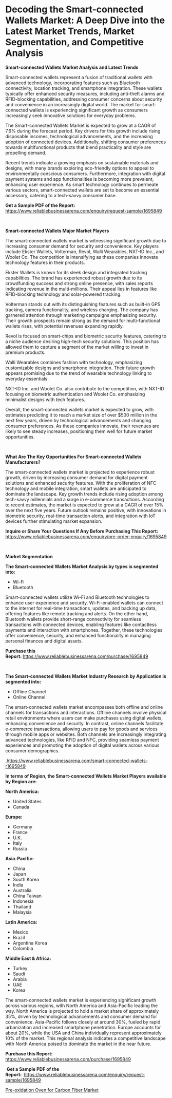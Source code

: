<p><h1>Decoding the Smart-connected Wallets Market: A Deep Dive into the Latest Market Trends, Market Segmentation, and Competitive Analysis</h1></p><p><strong>Smart-connected Wallets Market Analysis and Latest Trends</strong></p>
<p><p>Smart-connected wallets represent a fusion of traditional wallets with advanced technology, incorporating features such as Bluetooth connectivity, location tracking, and smartphone integration. These wallets typically offer enhanced security measures, including anti-theft alarms and RFID-blocking capabilities, addressing consumer concerns about security and convenience in an increasingly digital world. The market for smart-connected wallets is experiencing significant growth as consumers increasingly seek innovative solutions for everyday problems.</p><p>The Smart-connected Wallets Market is expected to grow at a CAGR of 7.6% during the forecast period. Key drivers for this growth include rising disposable incomes, technological advancements, and the increasing adoption of connected devices. Additionally, shifting consumer preferences towards multifunctional products that blend practicality and style are propelling demand. </p><p>Recent trends indicate a growing emphasis on sustainable materials and designs, with many brands exploring eco-friendly options to appeal to environmentally conscious consumers. Furthermore, integration with digital payment systems and app functionalities is becoming more prevalent, enhancing user experience. As smart technology continues to permeate various sectors, smart-connected wallets are set to become an essential accessory, catering to a tech-savvy consumer base.</p></p>
<p><strong>Get a Sample PDF of the Report:&nbsp;</strong> <a href="https://www.reliablebusinessarena.com/enquiry/request-sample/1695849?utm_campaign=2209&utm_medium=2&utm_source=Github&utm_content=ia&utm_term=27032025&utm_id=smart-connected-wallets">https://www.reliablebusinessarena.com/enquiry/request-sample/1695849</a></p>
<p>&nbsp;</p>
<p><strong>Smart-connected Wallets Major Market Players</strong></p>
<p><p>The smart-connected wallets market is witnessing significant growth due to increasing consumer demand for security and convenience. Key players include Ekster Wallets, Volterman, Revol, Walli Wearables, NXT-ID Inc., and Woolet Co. The competition is intensifying as these companies innovate technology features in their products.</p><p>Ekster Wallets is known for its sleek design and integrated tracking capabilities. The brand has experienced robust growth due to its crowdfunding success and strong online presence, with sales reports indicating revenue in the multi-millions. Their appeal lies in features like RFID-blocking technology and solar-powered tracking.</p><p>Volterman stands out with its distinguishing features such as built-in GPS tracking, camera functionality, and wireless charging. The company has garnered attention through marketing campaigns emphasizing security. Their growth prospects remain strong as the demand for multi-functional wallets rises, with potential revenues expanding rapidly.</p><p>Revol is focused on smart-chips and biometric security features, catering to a niche audience desiring high-tech security solutions. This position has allowed them to capture a segment of the market willing to invest in premium products.</p><p>Walli Wearables combines fashion with technology, emphasizing customizable designs and smartphone integration. Their future growth appears promising due to the trend of wearable technology linking to everyday essentials.</p><p>NXT-ID Inc. and Woolet Co. also contribute to the competition, with NXT-ID focusing on biometric authentication and Woolet Co. emphasizing minimalist designs with tech features. </p><p>Overall, the smart-connected wallets market is expected to grow, with estimates predicting it to reach a market size of over $500 million in the next few years, driven by technological advancements and changing consumer preferences. As these companies innovate, their revenues are likely to see steady increases, positioning them well for future market opportunities.</p></p>
<p>&nbsp;</p>
<p><strong>What Are The Key Opportunities For Smart-connected Wallets Manufacturers?</strong></p>
<p><p>The smart-connected wallets market is projected to experience robust growth, driven by increasing consumer demand for digital payment solutions and enhanced security features. With the proliferation of NFC technology and mobile integration, smart wallets are anticipated to dominate the landscape. Key growth trends include rising adoption among tech-savvy millennials and a surge in e-commerce transactions. According to recent estimates, the market is expected to grow at a CAGR of over 15% over the next five years. Future outlook remains positive, with innovations in biometric security, real-time transaction alerts, and integration with IoT devices further stimulating market expansion.</p></p>
<p><strong>Inquire or Share Your Questions If Any Before Purchasing This Report:</strong> <a href="https://www.reliablebusinessarena.com/enquiry/pre-order-enquiry/1695849?utm_campaign=2209&utm_medium=2&utm_source=Github&utm_content=ia&utm_term=27032025&utm_id=smart-connected-wallets">https://www.reliablebusinessarena.com/enquiry/pre-order-enquiry/1695849</a></p>
<p>&nbsp;</p>
<p><strong>Market Segmentation</strong></p>
<p><strong>The Smart-connected Wallets Market Analysis by types is segmented into:</strong></p>
<p><ul><li>Wi-Fi</li><li>Bluetooth</li></ul></p>
<p><p>Smart-connected wallets utilize Wi-Fi and Bluetooth technologies to enhance user experience and security. Wi-Fi-enabled wallets can connect to the internet for real-time transactions, updates, and backing up data, offering features like remote tracking and alerts. On the other hand, Bluetooth wallets provide short-range connectivity for seamless transactions with connected devices, enabling features like contactless payments and interaction with smartphones. Together, these technologies offer convenience, security, and enhanced functionality in managing personal finances and digital assets.</p></p>
<p><strong>Purchase this Report:&nbsp;</strong><a href="https://www.reliablebusinessarena.com/purchase/1695849?utm_campaign=2209&utm_medium=2&utm_source=Github&utm_content=ia&utm_term=27032025&utm_id=smart-connected-wallets">https://www.reliablebusinessarena.com/purchase/1695849</a></p>
<p>&nbsp;</p>
<p><strong>The Smart-connected Wallets Market Industry Research by Application is segmented into:</strong></p>
<p><ul><li>Offline Channel</li><li>Online Channel</li></ul></p>
<p><p>The smart-connected wallets market encompasses both offline and online channels for transactions and interactions. Offline channels involve physical retail environments where users can make purchases using digital wallets, enhancing convenience and security. In contrast, online channels facilitate e-commerce transactions, allowing users to pay for goods and services through mobile apps or websites. Both channels are increasingly integrating advanced technologies, like RFID and NFC, providing seamless payment experiences and promoting the adoption of digital wallets across various consumer demographics.</p></p>
<p><a href="https://www.reliablebusinessarena.com/smart-connected-wallets-r1695849?utm_campaign=2209&utm_medium=2&utm_source=Github&utm_content=ia&utm_term=27032025&utm_id=smart-connected-wallets">&nbsp;https://www.reliablebusinessarena.com/smart-connected-wallets-r1695849</a></p>
<p><strong>In terms of Region, the Smart-connected Wallets Market Players available by Region are:</strong></p>
<p>
    <p> <strong> North America: </strong>
        <ul>
            <li>United States</li>
            <li>Canada</li>
        </ul>
        </p> 
    <p> <strong> Europe: </strong>
        <ul>
            <li>Germany</li>
            <li>France</li>
            <li>U.K.</li>
            <li>Italy</li>
            <li>Russia</li>
        </ul>
        </p> 
    <p> <strong> Asia-Pacific: </strong>
        <ul>
            <li>China</li>
            <li>Japan</li>
            <li>South Korea</li>
            <li>India</li>
            <li>Australia</li>
            <li>China Taiwan</li>
            <li>Indonesia</li>
            <li>Thailand</li>
            <li>Malaysia</li>
        </ul>
        </p> 
    <p> <strong> Latin America: </strong>
        <ul>
            <li>Mexico</li>
            <li>Brazil</li>
            <li>Argentina Korea</li>
            <li>Colombia</li>
        </ul>
        </p> 
    <p> <strong> Middle East & Africa: </strong>
        <ul>
            <li>Turkey</li>
            <li>Saudi</li>
            <li>Arabia</li>
            <li>UAE</li>
            <li>Korea</li>
        </ul>
    </p>
    </p>
<p><p>The smart-connected wallets market is experiencing significant growth across various regions, with North America and Asia-Pacific leading the way. North America is projected to hold a market share of approximately 35%, driven by technological advancements and consumer demand for convenience. Asia-Pacific follows closely at around 30%, fueled by rapid urbanization and increased smartphone penetration. Europe accounts for about 20%, while the USA and China individually represent approximately 10% of the market. This regional analysis indicates a competitive landscape with North America poised to dominate the market in the near future.</p></p>
<p><strong>Purchase this Report: </strong><a href="https://www.reliablebusinessarena.com/purchase/1695849?utm_campaign=2209&utm_medium=2&utm_source=Github&utm_content=ia&utm_term=27032025&utm_id=smart-connected-wallets">https://www.reliablebusinessarena.com/purchase/1695849</a></p>
<p>&nbsp;<strong>Get a Sample PDF of the Report:&nbsp;&nbsp;</strong><a href="https://www.reliablebusinessarena.com/enquiry/request-sample/1695849?utm_campaign=2209&utm_medium=2&utm_source=Github&utm_content=ia&utm_term=27032025&utm_id=smart-connected-wallets">https://www.reliablebusinessarena.com/enquiry/request-sample/1695849</a></p>
<p><strong></strong></p>
<p><p><a href="https://github.com/snaikraso/Market-Research-Report-List-1/blob/main/pre-oxidation-oven-for-carbon-fiber-market.md?utm_campaign=2209&utm_medium=2&utm_source=Github&utm_content=ia&utm_term=27032025&utm_id=smart-connected-wallets">Pre-oxidation Oven for Carbon Fiber Market</a></p></p>